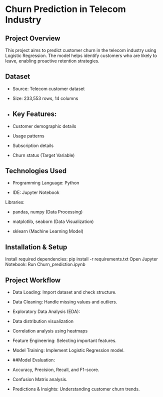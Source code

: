 # Churn Prediction in Telecom Industry

## Project Overview
This project aims to predict customer churn in the telecom industry using Logistic Regression. The model helps identify customers who are likely to leave, enabling proactive retention strategies.

## Dataset
- Source: Telecom customer dataset
- Size: 233,553 rows, 14 columns

- ## Key Features:
- Customer demographic details
- Usage patterns
- Subscription details
- Churn status (Target Variable)

## Technologies Used

- Programming Language: Python

- IDE: Jupyter Notebook

Libraries:

   - pandas, numpy (Data Processing)

   - matplotlib, seaborn (Data Visualization)

   - sklearn (Machine Learning Model)

## Installation & Setup
Install required dependencies:
pip install -r requirements.txt
Open Jupyter Notebook:
Run Churn_prediction.ipynb

## Project Workflow

- Data Loading: Import dataset and check structure.

- Data Cleaning: Handle missing values and outliers.

- Exploratory Data Analysis (EDA):

- Data distribution visualization

- Correlation analysis using heatmaps

- Feature Engineering: Selecting important features.

- Model Training: Implement Logistic Regression model.

- ##Model Evaluation:

- Accuracy, Precision, Recall, and F1-score.

- Confusion Matrix analysis.

- Predictions & Insights: Understanding customer churn trends.
